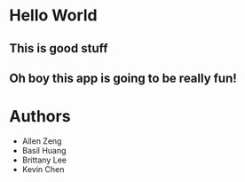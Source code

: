 # Hello World

## This is good stuff

## Oh boy this app is going to be really fun!

# Authors

*   Allen Zeng
*   Basil Huang
*   Brittany Lee
*   Kevin Chen
